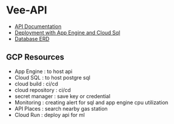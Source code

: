 # Vee-API

- [API Documentation](https://documenter.getpostman.com/view/14640466/Uz5MFZqa#55535879-eec6-49a0-899d-de696afce2c0)
- [Deployment with App Engine and Cloud Sql](./dokumentasi/deployment/app%20engine.md)
- [Database ERD](./dokumentasi/erd/v1.0.0.png)

## GCP Resources

- App Engine : to host api
- Cloud SQL : to host postgre sql
- cloud build : ci/cd
- cloud repository : ci/cd
- secret manager : save key or credential
- Monitoring : creating alert for sql and app engine cpu utilization
- API Places : search nearby gas station
- Cloud Run : deploy api for ml
